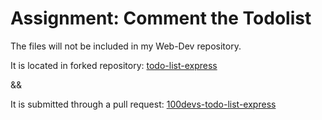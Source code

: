 # Assignment: Comment the Todolist

The files will not be included in my Web-Dev repository. 

It is located in forked repository: [todo-list-express](https://github.com/boobeh123/todo-list-express)

&&

It is submitted through a pull request: [100devs-todo-list-express](https://github.com/100devs/todo-list-express/pull/613)